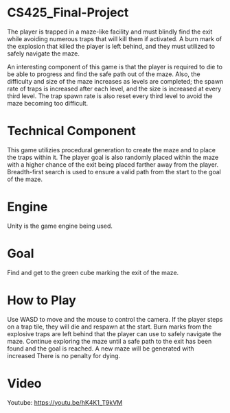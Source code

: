 # CS425_Final-Project

The player is trapped in a maze-like facility and must blindly find the exit while avoiding numerous traps that will kill them if activated. A burn mark of the explosion that killed the player is left behind, and they must utilized to safely navigate the maze.

An interesting component of this game is that the player is required to die to be able to progress and find the safe path out of the maze. Also, the difficulty and size of the maze increases as levels are completed; the spawn rate of traps is increased after each level, and the size is increased at every third level. The trap spawn rate is also reset every third level to avoid the maze becoming too difficult.

# Technical Component

This game utilizies procedural generation to create the maze and to place the traps within it. The player goal is also randomly placed within the maze with a higher chance of the exit being placed farther away from the player. Breadth-first search is used to ensure a valid path from the start to the goal of the maze.

# Engine

Unity is the game engine being used.

# Goal

Find and get to the green cube marking the exit of the maze.


# How to Play

Use WASD to move and the mouse to control the camera. If the player steps on a trap tile, they will die and respawn at the start. Burn marks from the explosive traps are left behind that the player can use to safely navigate the maze. Continue exploring the maze until a safe path to the exit has been found and the goal is reached. A new maze will be generated with increased There is no penalty for dying.


# Video

Youtube: https://youtu.be/hK4K1_T9kVM
